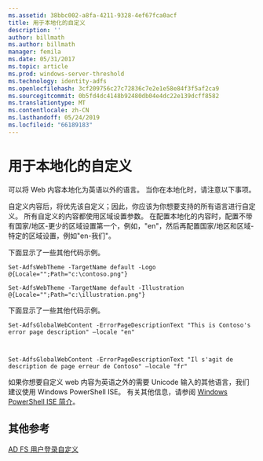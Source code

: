 ```yaml
---
ms.assetid: 38bbc002-a8fa-4211-9328-4ef67fca0acf
title: 用于本地化的自定义
description: ''
author: billmath
ms.author: billmath
manager: femila
ms.date: 05/31/2017
ms.topic: article
ms.prod: windows-server-threshold
ms.technology: identity-adfs
ms.openlocfilehash: 3cf209756c27c72836c7e2e1e58e84f3f5af2ca9
ms.sourcegitcommit: 0b5fd4dc4148b92480db04e4dc22e139dcff8582
ms.translationtype: MT
ms.contentlocale: zh-CN
ms.lasthandoff: 05/24/2019
ms.locfileid: "66189183"
---
```

# <a name="customization-for-localization"></a>用于本地化的自定义 


可以将 Web 内容本地化为英语以外的语言。 当你在本地化时，请注意以下事项。  
  
自定义内容后，将优先该自定义；因此，你应该为你想要支持的所有语言进行自定义。 所有自定义的内容都使用区域设置参数。 在配置本地化的内容时，配置不带有国家/地区\-更少的区域设置第一个，例如，"en"，然后再配置国家/地区和区域\-特定的区域设置，例如"en\-我们"。  
  
下面显示了一些其他代码示例。  
  
    
    Set-AdfsWebTheme -TargetName default -Logo @{Locale="";Path="c:\contoso.png"}  
      
    Set-AdfsWebTheme -TargetName default -Illustration @{Locale="";Path="c:\illustration.png"}  

  
下面显示了一些其他代码示例。  
  
 
    Set-AdfsGlobalWebContent -ErrorPageDescriptionText "This is Contoso's error page description" –locale "en"  
  
  

    Set-AdfsGlobalWebContent -ErrorPageDescriptionText "Il s'agit de description de page erreur de Contoso" –locale "fr"  
 
  
如果你想要自定义 web 内容为英语之外的需要 Unicode 输入的其他语言，我们建议使用 Windows PowerShell ISE。 有关其他信息，请参阅 [Windows PowerShell ISE 简介](https://technet.microsoft.com/library/dd315244.aspx)。  

## <a name="additional-references"></a>其他参考 
[AD FS 用户登录自定义](AD-FS-user-sign-in-customization.md) 
